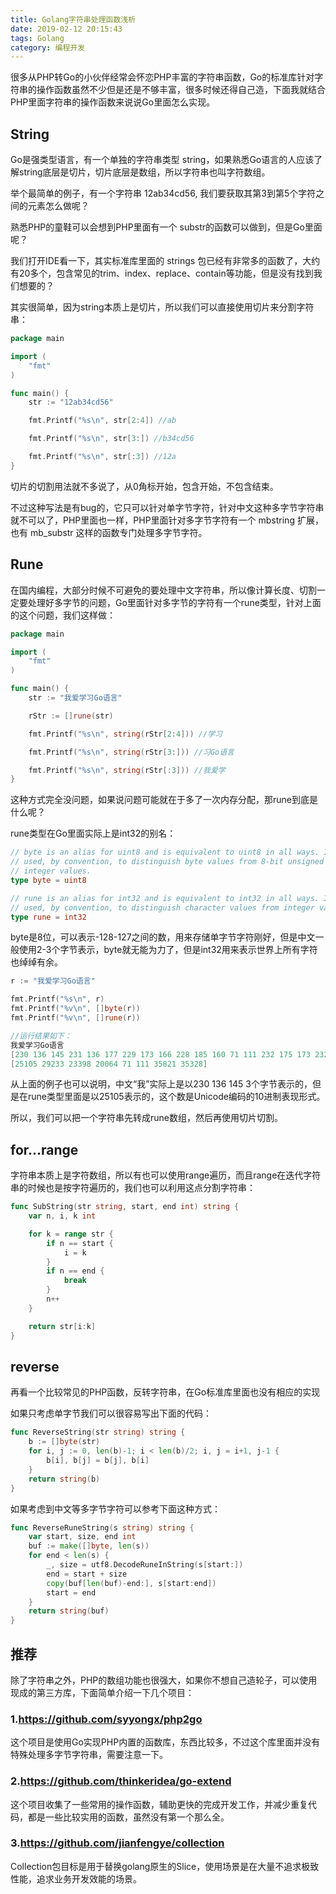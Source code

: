 ```yaml
---
title: Golang字符串处理函数浅析
date: 2019-02-12 20:15:43
tags: Golang
category: 编程开发
---
```


很多从PHP转Go的小伙伴经常会怀恋PHP丰富的字符串函数，Go的标准库针对字符串的操作函数虽然不少但是还是不够丰富，很多时候还得自己造，下面我就结合PHP里面字符串的操作函数来说说Go里面怎么实现。

## String
Go是强类型语言，有一个单独的字符串类型 string，如果熟悉Go语言的人应该了解string底层是切片，切片底层是数组，所以字符串也叫字符数组。

举个最简单的例子，有一个字符串 12ab34cd56, 我们要获取其第3到第5个字符之间的元素怎么做呢？

熟悉PHP的童鞋可以会想到PHP里面有一个 substr的函数可以做到，但是Go里面呢？

我们打开IDE看一下，其实标准库里面的 strings 包已经有非常多的函数了，大约有20多个，包含常见的trim、index、replace、contain等功能，但是没有找到我们想要的？

其实很简单，因为string本质上是切片，所以我们可以直接使用切片来分割字符串：
```go
package main

import (
    "fmt"
)

func main() {
    str := "12ab34cd56"

    fmt.Printf("%s\n", str[2:4]) //ab

    fmt.Printf("%s\n", str[3:]) //b34cd56

    fmt.Printf("%s\n", str[:3]) //12a
}
```
切片的切割用法就不多说了，从0角标开始，包含开始，不包含结束。

不过这种写法是有bug的，它只可以针对单字节字符，针对中文这种多字节字符串就不可以了，PHP里面也一样，PHP里面针对多字节字符有一个 mbstring 扩展，也有 mb_substr 这样的函数专门处理多字节字符。

## Rune
在国内编程，大部分时候不可避免的要处理中文字符串，所以像计算长度、切割一定要处理好多字节的问题，Go里面针对多字节的字符有一个rune类型，针对上面的这个问题，我们这样做：
```go
package main

import (
    "fmt"
)

func main() {
    str := "我爱学习Go语言"

    rStr := []rune(str)

    fmt.Printf("%s\n", string(rStr[2:4])) //学习

    fmt.Printf("%s\n", string(rStr[3:])) //习Go语言

    fmt.Printf("%s\n", string(rStr[:3])) //我爱学
}
```

这种方式完全没问题，如果说问题可能就在于多了一次内存分配，那rune到底是什么呢？

rune类型在Go里面实际上是int32的别名：
```go
// byte is an alias for uint8 and is equivalent to uint8 in all ways. It is
// used, by convention, to distinguish byte values from 8-bit unsigned
// integer values.
type byte = uint8

// rune is an alias for int32 and is equivalent to int32 in all ways. It is
// used, by convention, to distinguish character values from integer values.
type rune = int32
```
byte是8位，可以表示-128-127之间的数，用来存储单字节字符刚好，但是中文一般使用2-3个字节表示，byte就无能为力了，但是int32用来表示世界上所有字符也绰绰有余。

```go
r := "我爱学习Go语言"

fmt.Printf("%s\n", r)
fmt.Printf("%v\n", []byte(r))
fmt.Printf("%v\n", []rune(r))

//运行结果如下：
我爱学习Go语言
[230 136 145 231 136 177 229 173 166 228 185 160 71 111 232 175 173 232 168 128]
[25105 29233 23398 20064 71 111 35821 35328]
```

从上面的例子也可以说明，中文“我”实际上是以230 136 145 3个字节表示的，但是在rune类型里面是以25105表示的，这个数是Unicode编码的10进制表现形式。

所以，我们可以把一个字符串先转成rune数组，然后再使用切片切割。

## for...range
字符串本质上是字符数组，所以有也可以使用range遍历，而且range在迭代字符串的时候也是按字符遍历的，我们也可以利用这点分割字符串：
```go
func SubString(str string, start, end int) string {
    var n, i, k int

    for k = range str {
        if n == start {
            i = k
        }
        if n == end {
            break
        }
        n++
    }

    return str[i:k]
}
```

## reverse
再看一个比较常见的PHP函数，反转字符串，在Go标准库里面也没有相应的实现

如果只考虑单字节我们可以很容易写出下面的代码：
```go
func ReverseString(str string) string {
    b := []byte(str)
    for i, j := 0, len(b)-1; i < len(b)/2; i, j = i+1, j-1 {
        b[i], b[j] = b[j], b[i]
    }
    return string(b)
}
```

如果考虑到中文等多字节字符可以参考下面这种方式：
```go
func ReverseRuneString(s string) string {
    var start, size, end int
    buf := make([]byte, len(s))
    for end < len(s) {
        _, size = utf8.DecodeRuneInString(s[start:])
        end = start + size
        copy(buf[len(buf)-end:], s[start:end])
        start = end
    }
    return string(buf)
}
```

## 推荐
除了字符串之外，PHP的数组功能也很强大，如果你不想自己造轮子，可以使用现成的第三方库，下面简单介绍一下几个项目：

### 1.https://github.com/syyongx/php2go
这个项目是使用Go实现PHP内置的函数库，东西比较多，不过这个库里面并没有特殊处理多字节字符串，需要注意一下。

### 2.https://github.com/thinkeridea/go-extend
这个项目收集了一些常用的操作函数，辅助更快的完成开发工作，并减少重复代码，都是一些比较实用的函数，虽然没有第一个那么全。

### 3.https://github.com/jianfengye/collection
Collection包目标是用于替换golang原生的Slice，使用场景是在大量不追求极致性能，追求业务开发效能的场景。

